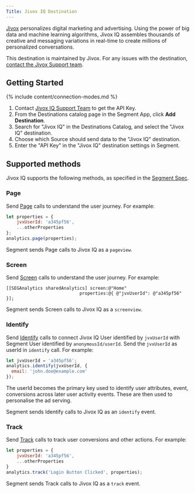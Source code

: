 ```yaml
---
Title: Jivox IQ Destination
---
```


[Jivox](https://jivox.com/?utm_source=segmentio&utm_medium=docs&utm_campaign=partners) personalizes digital marketing and advertising. Using the power of big data and machine learning algorithms, Jivox IQ assembles thousands of creative and messaging variations in real-time to create millions of personalized conversations.

This destination is maintained by Jivox. For any issues with the destination, [contact the Jivox Support team](mailto:support@jivox.com).

## Getting Started

{% include content/connection-modes.md %} 

1. Contact [Jivox IQ Support Team](mailto:support@jivox.com?subject=Need%20API%20key%20for%20Segment%20Destination%20configuration%20for%20) to get the API Key.
2. From the Destinations catalog page in the Segment App, click **Add Destination**.
3. Search for "Jivox IQ" in the Destinations Catalog, and select the "Jivox IQ" destination.
4. Choose which Source should send data to the "Jivox IQ" destination.
5. Enter the "API Key" in the "Jivox IQ" destination settings in Segment.


## Supported methods

Jivox IQ supports the following methods, as specified in the [Segment Spec](/docs/connections/spec).

### Page

Send [Page](https://segment.com/docs/connections/sources/catalog/libraries/website/javascript/#page) calls to understand the user journey. For example:

```js
let properties = {
    jvxUserId: 'a345pf56',
    ...otherProperties
};
analytics.page(properties);
```

Segment sends Page calls to Jivox IQ as a `pageview`. 

### Screen

Send [Screen](/docs/connections/spec/screen) calls to understand the user journey. For example:

```obj-c
[[SEGAnalytics sharedAnalytics] screen:@"Home"
                            properties:@{ @"jvxUserId": @"a345pf56" }];

```

Segment sends Screen calls to Jivox IQ as a `screenview`. 


### Identify

Send [Identify](https://segment.com/docs/connections/sources/catalog/libraries/website/javascript/#identify) calls to connect Jivox IQ User identified by `jvxUserId` with Segment User identified by `anonymousId/userId`. Send the `jvxUserId` as userId in `identify` call. For example:

```js
let jvxUserId = 'a345pf56';
analytics.identify(jvxUserId, {
  email: 'john.doe@example.com'
});
```

The userId becomes the primary key used to identify user attributes, event, conversions across later user activity events. These are then used to personalise the ad serving. 

Segment sends Identify calls to Jivox IQ as an `identify` event.

### Track

Send [Track](https://segment.com/docs/connections/sources/catalog/libraries/website/javascript/#track) calls to track user conversions and other actions. For example:

```js
let properties = { 
    jvxUserId: 'a345pf56',
    ...otherProperties
}
analytics.track('Login Button Clicked', properties);
```

Segment sends Track calls to Jivox IQ as a `track` event.
